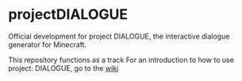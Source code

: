 # projectDIALOGUE
Official development for project DIALOGUE, the interactive dialogue generator for Minecraft.

This repository functions as a track For an introduction to how to use project: DIALOGUE, go to the [wiki](https://github.com/Superkebabbie/projectDIALOGUE/wiki)
